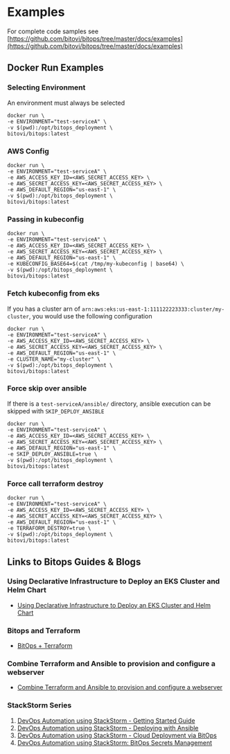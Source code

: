 # Examples

For complete code samples see [https://github.com/bitovi/bitops/tree/master/docs/examples](https://github.com/bitovi/bitops/tree/master/docs/examples)

## Docker Run Examples
### Selecting Environment
An environment must always be selected
```
docker run \
-e ENVIRONMENT="test-serviceA" \
-v $(pwd):/opt/bitops_deployment \
bitovi/bitops:latest
```

### AWS Config
```
docker run \
-e ENVIRONMENT="test-serviceA" \
-e AWS_ACCESS_KEY_ID=<AWS_SECRET_ACCESS_KEY> \
-e AWS_SECRET_ACCESS_KEY=<AWS_SECRET_ACCESS_KEY> \
-e AWS_DEFAULT_REGION="us-east-1" \
-v $(pwd):/opt/bitops_deployment \
bitovi/bitops:latest
```

### Passing in kubeconfig
```
docker run \
-e ENVIRONMENT="test-serviceA" \
-e AWS_ACCESS_KEY_ID=<AWS_SECRET_ACCESS_KEY> \
-e AWS_SECRET_ACCESS_KEY=<AWS_SECRET_ACCESS_KEY> \
-e AWS_DEFAULT_REGION="us-east-1" \
-e KUBECONFIG_BASE64=$(cat /tmp/my-kubeconfig | base64) \
-v $(pwd):/opt/bitops_deployment \
bitovi/bitops:latest
```

### Fetch kubeconfig from eks
If you has a cluster arn of `arn:aws:eks:us-east-1:111122223333:cluster/my-cluster`, you would use the following configuration
```
docker run \
-e ENVIRONMENT="test-serviceA" \
-e AWS_ACCESS_KEY_ID=<AWS_SECRET_ACCESS_KEY> \
-e AWS_SECRET_ACCESS_KEY=<AWS_SECRET_ACCESS_KEY> \
-e AWS_DEFAULT_REGION="us-east-1" \
-e CLUSTER_NAME="my-cluster" \
-v $(pwd):/opt/bitops_deployment \
bitovi/bitops:latest
```

### Force skip over ansible
If there is a `test-serviceA/ansible/` directory, ansible execution can be skipped with `SKIP_DEPLOY_ANSIBLE`
```
docker run \
-e ENVIRONMENT="test-serviceA" \
-e AWS_ACCESS_KEY_ID=<AWS_SECRET_ACCESS_KEY> \
-e AWS_SECRET_ACCESS_KEY=<AWS_SECRET_ACCESS_KEY> \
-e AWS_DEFAULT_REGION="us-east-1" \
-e SKIP_DEPLOY_ANSIBLE=true \
-v $(pwd):/opt/bitops_deployment \
bitovi/bitops:latest
```

### Force call terraform destroy
```
docker run \
-e ENVIRONMENT="test-serviceA" \
-e AWS_ACCESS_KEY_ID=<AWS_SECRET_ACCESS_KEY> \
-e AWS_SECRET_ACCESS_KEY=<AWS_SECRET_ACCESS_KEY> \
-e AWS_DEFAULT_REGION="us-east-1" \
-e TERRAFORM_DESTROY=true \
-v $(pwd):/opt/bitops_deployment \
bitovi/bitops:latest
```
## Links to Bitops Guides & Blogs

### Using Declarative Infrastructure to Deploy an EKS Cluster and Helm Chart
* [Using Declarative Infrastructure to Deploy an EKS Cluster and Helm Chart](https://www.bitovi.com/blog/eks-helm-bitops)

### Bitops and Terraform
* [BitOps + Terraform](https://www.bitovi.com/blog/bitops-terraform)

### Combine Terraform and Ansible to provision and configure a webserver
* [Combine Terraform and Ansible to provision and configure a webserver](https://www.bitovi.com/blog/bitops-terraform-ansible)

### StackStorm Series
1. [DevOps Automation using StackStorm - Getting Started Guide](https://www.bitovi.com/blog/devops-automation-using-stackstorm-getting-started)
2. [DevOps Automation using StackStorm - Deploying with Ansible](https://www.bitovi.com/blog/devops-automation-using-stackstorm-ansible-deployment)
3. [DevOps Automation using StackStorm - Cloud Deployment via BitOps](https://www.bitovi.com/blog/devops-automation-using-stackstorm-bitops-infrastructure)
4. [DevOps Automation using StackStorm: BitOps Secrets Management](https://www.bitovi.com/blog/devops-automation-using-stackstorm-bitops-secrets)
